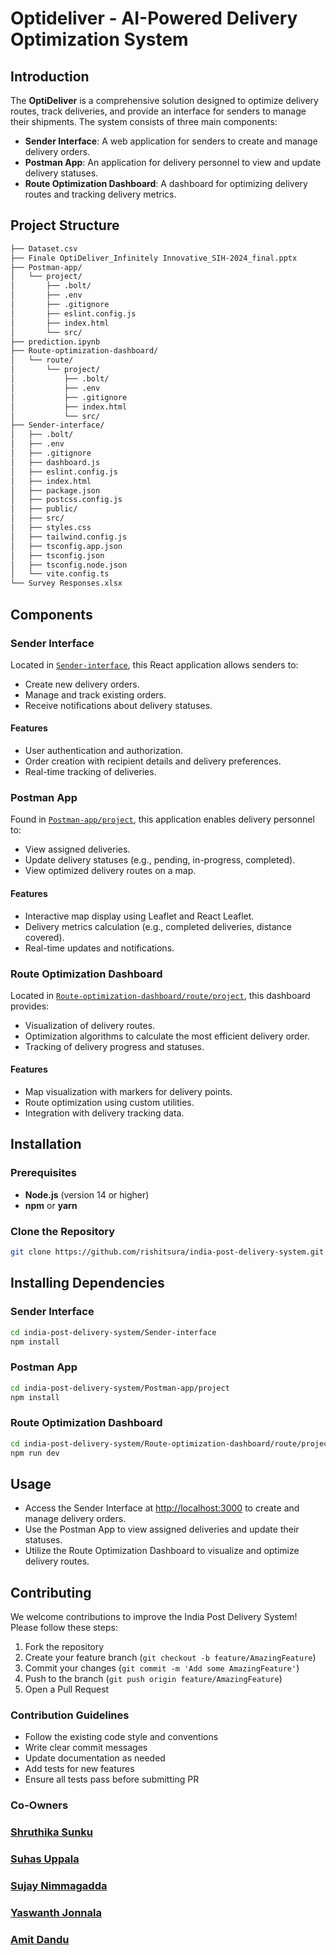 # Optideliver - AI-Powered Delivery Optimization System

## Introduction

The **OptiDeliver** is a comprehensive solution designed to optimize delivery routes, track deliveries, and provide an interface for senders to manage their shipments. The system consists of three main components:

- **Sender Interface**: A web application for senders to create and manage delivery orders.
- **Postman App**: An application for delivery personnel to view and update delivery statuses.
- **Route Optimization Dashboard**: A dashboard for optimizing delivery routes and tracking delivery metrics.

## Project Structure

```markdown
├── Dataset.csv
├── Finale OptiDeliver_Infinitely Innovative_SIH-2024_final.pptx
├── Postman-app/
│   └── project/
│       ├── .bolt/
│       ├── .env
│       ├── .gitignore
│       ├── eslint.config.js
│       ├── index.html
│       └── src/
├── prediction.ipynb
├── Route-optimization-dashboard/
│   └── route/
│       └── project/
│           ├── .bolt/
│           ├── .env
│           ├── .gitignore
│           ├── index.html
│           └── src/
├── Sender-interface/
│   ├── .bolt/
│   ├── .env
│   ├── .gitignore
│   ├── dashboard.js
│   ├── eslint.config.js
│   ├── index.html
│   ├── package.json
│   ├── postcss.config.js
│   ├── public/
│   ├── src/
│   ├── styles.css
│   ├── tailwind.config.js
│   ├── tsconfig.app.json
│   ├── tsconfig.json
│   ├── tsconfig.node.json
│   └── vite.config.ts
└── Survey Responses.xlsx
```

## Components

### Sender Interface

Located in [`Sender-interface`](Sender-interface), this React application allows senders to:

- Create new delivery orders.
- Manage and track existing orders.
- Receive notifications about delivery statuses.

#### Features

- User authentication and authorization.
- Order creation with recipient details and delivery preferences.
- Real-time tracking of deliveries.

### Postman App

Found in [`Postman-app/project`](Postman-app/project), this application enables delivery personnel to:

- View assigned deliveries.
- Update delivery statuses (e.g., pending, in-progress, completed).
- View optimized delivery routes on a map.

#### Features

- Interactive map display using Leaflet and React Leaflet.
- Delivery metrics calculation (e.g., completed deliveries, distance covered).
- Real-time updates and notifications.

### Route Optimization Dashboard

Located in [`Route-optimization-dashboard/route/project`](Route-optimization-dashboard/route/project), this dashboard provides:

- Visualization of delivery routes.
- Optimization algorithms to calculate the most efficient delivery order.
- Tracking of delivery progress and statuses.

#### Features

- Map visualization with markers for delivery points.
- Route optimization using custom utilities.
- Integration with delivery tracking data.

## Installation

### Prerequisites

- **Node.js** (version 14 or higher)
- **npm** or **yarn**

### Clone the Repository

```bash
git clone https://github.com/rishitsura/india-post-delivery-system.git
```

## Installing Dependencies

### Sender Interface
```bash
cd india-post-delivery-system/Sender-interface
npm install
```

### Postman App
```bash
cd india-post-delivery-system/Postman-app/project
npm install
```

### Route Optimization Dashboard
```bash
cd india-post-delivery-system/Route-optimization-dashboard/route/project
npm run dev
```

## Usage

- Access the Sender Interface at [http://localhost:3000](http://localhost:3000) to create and manage delivery orders.
- Use the Postman App to view assigned deliveries and update their statuses.
- Utilize the Route Optimization Dashboard to visualize and optimize delivery routes.


## Contributing

We welcome contributions to improve the India Post Delivery System! Please follow these steps:

1. Fork the repository
2. Create your feature branch (`git checkout -b feature/AmazingFeature`)
3. Commit your changes (`git commit -m 'Add some AmazingFeature'`)
4. Push to the branch (`git push origin feature/AmazingFeature`)
5. Open a Pull Request

### Contribution Guidelines

- Follow the existing code style and conventions
- Write clear commit messages
- Update documentation as needed
- Add tests for new features
- Ensure all tests pass before submitting PR

### Co-Owners

### [Shruthika Sunku](https://github.com/shruthika-s)
### [Suhas Uppala](https://github.com/Suhas-Uppala)
### [Sujay Nimmagadda](https://github.com/sujaynsv)
### [Yaswanth Jonnala](https://github.com/yaswanthjonnala)
### [Amit Dandu](https://github.com/amitexe2)
